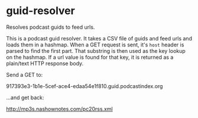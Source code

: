 # guid-resolver
Resolves podcast guids to feed urls.

This is a podcast guid resolver.  It takes a CSV file of guids and feed urls and loads them in a hashmap.  When a GET
request is sent, it's `host` header is parsed to find the first part.  That substring is then used as the key lookup 
on the hashmap.  If a url value is found for that key, it is returned as a plain/text HTTP response body.

Send a GET to:

  917393e3-1b1e-5cef-ace4-edaa54e1f810.guid.podcastindex.org
  
...and get back:

  http://mp3s.nashownotes.com/pc20rss.xml